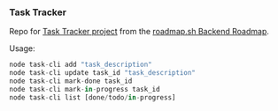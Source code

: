 ### Task Tracker

Repo for [Task Tracker project](https://roadmap.sh/projects/task-tracker) from the [roadmap.sh Backend Roadmap](https://roadmap.sh/backend).

Usage:

```javascript
node task-cli add "task_description"
node task-cli update task_id "task_description"
node task-cli mark-done task_id
node task-cli mark-in-progress task_id
node task-cli list [done/todo/in-progress]
```